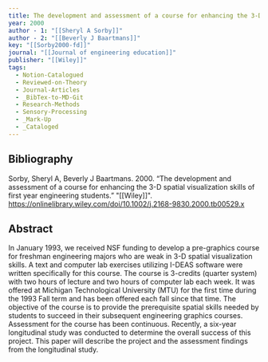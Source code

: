 ```yaml
---
title: The development and assessment of a course for enhancing the 3-D spatial visualization skills of first year engineering students
year: 2000
author - 1: "[[Sheryl A Sorby]]"
author - 2: "[[Beverly J Baartmans]]"
key: "[[Sorby2000-fd]]"
journal: "[[Journal of engineering education]]"
publisher: "[[Wiley]]"
tags:
  - Notion-Catalogued
  - Reviewed-on-Theory
  - Journal-Articles
  - _BibTex-to-MD-Git
  - Research-Methods
  - Sensory-Processing
  - _Mark-Up
  - _Cataloged
---
```


## Bibliography
Sorby, Sheryl A, Beverly J Baartmans. 2000. “The development and assessment of a course for enhancing the 3-D spatial visualization skills of first year engineering students.” "[[Wiley]]". https://onlinelibrary.wiley.com/doi/10.1002/j.2168-9830.2000.tb00529.x

## Abstract
In January 1993, we received NSF funding to develop a pre-graphics course for freshman engineering majors who are weak in 3-D spatial visualization skills. A text and computer lab exercises utilizing I-DEAS software were written specifically for this course. The course is 3-credits (quarter system) with two hours of lecture and two hours of computer lab each week. It was offered at Michigan Technological University (MTU) for the first time during the 1993 Fall term and has been offered each fall since that time. The objective of the course is to provide the prerequisite spatial skills needed by students to succeed in their subsequent engineering graphics courses. Assessment for the course has been continuous. Recently, a six-year longitudinal study was conducted to determine the overall success of this project. This paper will describe the project and the assessment findings from the longitudinal study.